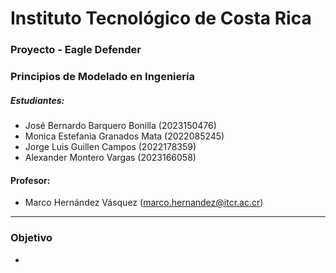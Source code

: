 # Instituto Tecnológico de Costa Rica
### Proyecto - Eagle Defender
### Principios de Modelado en Ingeniería
##### Estudiantes:
- José Bernardo Barquero Bonilla (2023150476)
- Monica Estefania Granados Mata (2022085245)
- Jorge Luis Guillen Campos (2022178359)
- Alexander Montero Vargas (2023166058)
#### Profesor:
- Marco Hernández Vásquez (marco.hernandez@itcr.ac.cr)
----
### Objetivo 
-